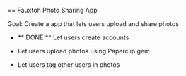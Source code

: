 == Fauxtoh Photo Sharing App

Goal: Create a app that lets users upload and share photos

* ** DONE **  Let users create accounts

* Let users upload photos using Paperclip gem

* Let users tag other users in photos
